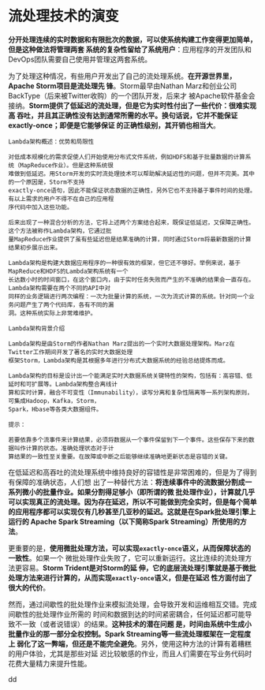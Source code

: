 流处理技术的演变
================================================================================
**分开处理连续的实时数据和有限批次的数据，可以使系统构建工作变得更加简单，但是这种做法将管理两套
系统的复杂性留给了系统用户**：应用程序的开发团队和DevOps团队需要自己使用并管理这两套系统。

为了处理这种情况，有些用户开发出了自己的流处理系统。**在开源世界里，Apache Storm项目是流处理先
锋**。Storm最早由Nathan Marz和创业公司BackType（后来被Twitter收购）的一个团队开发，后来才
被Apache软件基金会接纳。**Storm提供了低延迟的流处理，但是它为实时性付出了一些代价：很难实现高
吞吐，并且其正确性没有达到通常所需的水平。换句话说，它并不能保证exactly-once；即便是它能够保证
的正确性级别，其开销也相当大**。

```
Lambda架构概述：优势和局限性

对低成本规模化的需求促使人们开始使用分布式文件系统，例如HDFS和基于批量数据的计算系统（MapReduce作业）。但是这种系统很
难做到低延迟。用Storm开发的实时流处理技术可以帮助解决延迟性的问题，但并不完美。其中的一个原因是，Storm不支持
exactly-once语句，因此不能保证状态数据的正确性，另外它也不支持基于事件时间的处理。有以上需求的用户不得不在自己的应用程
序代码中加入这些功能。

后来出现了一种混合分析的方法，它将上述两个方案结合起来，既保证低延迟，又保障正确性。这个方法被称作Lambda架构，它通过批
量MapReduce作业提供了虽有些延迟但是结果准确的计算，同时通过Storm将最新数据的计算结果初步展示出来。

Lambda架构是构建大数据应用程序的一种很有效的框架，但它还不够好。举例来说，基于MapReduce和HDFS的Lambda架构系统有一个
长达数小时的时间窗口，在这个窗口内，由于实时任务失败而产生的不准确的结果会一直存在。Lambda架构需要在两个不同的API中对
同样的业务逻辑进行两次编程：一次为批量计算的系统，一次为流式计算的系统。针对同一个业务问题产生了两个代码库，各有不同的漏
洞。这种系统实际上非常难维护。
```
```
Lambda架构背景介绍

Lambda架构是由Storm的作者Nathan Marz提出的一个实时大数据处理架构。Marz在Twitter工作期间开发了著名的实时大数据处理
框架Storm，Lambda架构是其根据多年进行分布式大数据系统的经验总结提炼而成。

Lambda架构的目标是设计出一个能满足实时大数据系统关键特性的架构，包括有：高容错、低延时和可扩展等。Lambda架构整合离线计
算和实时计算，融合不可变性（Immunability），读写分离和复杂性隔离等一系列架构原则，可集成Hadoop，Kafka，Storm，
Spark，Hbase等各类大数据组件。
```
```
提示：

若要依靠多个流事件来计算结果，必须将数据从一个事件保留到下一个事件。这些保存下来的数据叫作计算的状态。准确处理状态对于计
算结果的一致性至关重要。在故障或中断之后能够继续准确地更新状态是容错的关键。
```
在低延迟和高吞吐的流处理系统中维持良好的容错性是非常困难的，但是为了得到有保障的准确状态，人们想
出了一种替代方法：**将连续事件中的流数据分割成一系列微小的批量作业。如果分割得足够小（即所谓的微
批处理作业），计算就几乎可以实现真正的流处理。因为存在延迟，所以不可能做到完全实时，但是每个简单
的应用程序都可以实现仅有几秒甚至几亚秒的延迟。这就是在Spark批处理引擎上运行的
Apache Spark Streaming（以下简称Spark Streaming）所使用的方法**。

更重要的是，**使用微批处理方法，可以实现`exactly-once`语义，从而保障状态的一致性**。如果一个
微批处理作业失败了，它可以重新运行。这比连续的流处理方法更容易。**Storm Trident是对Storm的延
伸，它的底层流处理引擎就是基于微批处理方法来进行计算的，从而实现`exactly-once`语义，但是在延迟
性方面付出了很大的代价**。

然而，通过间歇性的批处理作业来模拟流处理，会导致开发和运维相互交错。完成间歇性的批处理作业所需的
时间和数据到达的时间紧密耦合，任何延迟都可能导致不一致（或者说错误）的结果。**这种技术的潜在问题
是，时间由系统中生成小批量作业的那一部分全权控制。Spark Streaming等一些流处理框架在一定程度上
弱化了这一弊端，但还是不能完全避免**。另外，使用这种方法的计算有着糟糕的用户体验，尤其是那些对延
迟比较敏感的作业，而且人们需要在写业务代码时花费大量精力来提升性能。











































dd

